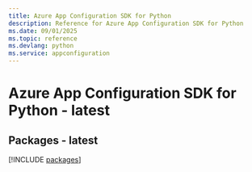 ```yaml
---
title: Azure App Configuration SDK for Python
description: Reference for Azure App Configuration SDK for Python
ms.date: 09/01/2025
ms.topic: reference
ms.devlang: python
ms.service: appconfiguration
---
```

# Azure App Configuration SDK for Python - latest
## Packages - latest
[!INCLUDE [packages](app-configuration-index.md)]